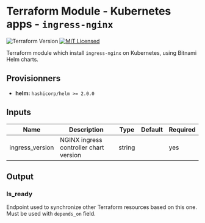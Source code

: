 # Terraform Module - Kubernetes apps - `ingress-nginx`

![Terraform Version](https://img.shields.io/badge/terraform-≥_0.14-blueviolet)
[![MIT Licensed](https://img.shields.io/badge/license-MIT-green.svg)](https://tldrlegal.com/license/mit-license)


Terraform module which install `ingress-nginx` on Kubernetes, using Bitnami Helm charts. 

## Provisionners

- **helm:** `hashicorp/helm >= 2.0.0`

## Inputs

| Name | Description | Type | Default | Required |
|------|-------------|------|---------|----------|
|ingress_version|NGINX ingress controller chart version|string||yes|

## Output

### Is_ready

Endpoint used to synchronize other Terraform resources based on this one. Must be used with `depends_on` field.
